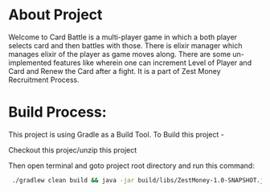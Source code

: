 # About Project

Welcome to Card Battle is a multi-player game in which a both player selects card and then battles with those.
There is elixir manager which manages elixir of the player as game moves along.
There are some un-implemented features like wherein one can increment Level of Player and Card and Renew the Card after a fight.
It is a part of Zest Money Recruitment Process.


# Build Process:

This project is using Gradle as a Build Tool. To Build this project -

  Checkout this projec/unzip this project

Then open terminal and goto project root directory and run this command:

```sh
 ./gradlew clean build && java -jar build/libs/ZestMoney-1.0-SNAPSHOT.jar
```
